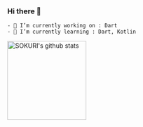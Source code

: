 ### Hi there 👋


```
- 🔭 I’m currently working on : Dart
- 🌱 I’m currently learning : Dart, Kotlin
```

<a href="https://github.com/22sonamu"><img align="center" style="height:180px" src="https://github-readme-stats.vercel.app/api?username=22sonamu&show_icons=true&include_all_commits=true&theme=nord&hide_border=true" alt="SOKURI's github stats" /></a>


